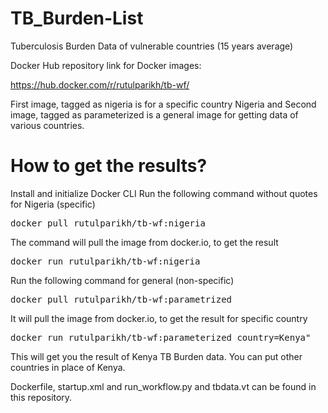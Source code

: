 # TB_Burden-List
Tuberculosis Burden Data of vulnerable countries (15 years average)

Docker Hub repository link for Docker images:

https://hub.docker.com/r/rutulparikh/tb-wf/

First image, tagged as nigeria is for a specific country Nigeria
and
Second image, tagged as parameterized is a general image for getting data of various countries.


# How to get the results?
 Install and initialize Docker CLI
 Run the following command without quotes for Nigeria (specific)

<pre>docker pull rutulparikh/tb-wf:nigeria</pre>

 The command will pull the image from docker.io, to get the result

<pre>docker run rutulparikh/tb-wf:nigeria</pre>

 Run the following command for general (non-specific)

<pre>docker pull rutulparikh/tb-wf:parametrized</pre>

 It will pull the image from docker.io, to get the result for specific country

<pre>docker run rutulparikh/tb-wf:parameterized country=Kenya"</pre>

 This will get you the result of Kenya TB Burden data. You can put other countries in place of Kenya.

 Dockerfile, startup.xml and run_workflow.py and tbdata.vt can be found in this repository.
